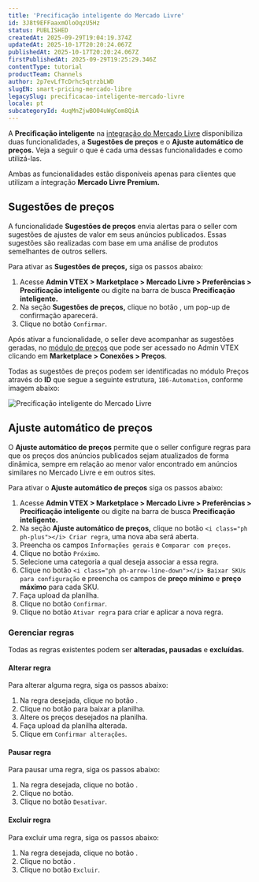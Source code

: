 ```yaml
---
title: 'Precificação inteligente do Mercado Livre'
id: 3J8t9EFFaaxmOloOqzU5Hz
status: PUBLISHED
createdAt: 2025-09-29T19:04:19.374Z
updatedAt: 2025-10-17T20:20:24.067Z
publishedAt: 2025-10-17T20:20:24.067Z
firstPublishedAt: 2025-09-29T19:25:29.346Z
contentType: tutorial
productTeam: Channels
author: 2p7evLfTcDrhc5qtrzbLWD
slugEN: smart-pricing-mercado-libre
legacySlug: precificacao-inteligente-mercado-livre
locale: pt
subcategoryId: 4uqMnZjwBO04uWgCom8QiA
---
```


A **Precificação inteligente** na [integração do Mercado Livre](xxxxx) disponibiliza duas funcionalidades, a **Sugestões de preços** e o **Ajuste automático de preços.** Veja a seguir o que é cada uma dessas funcionalidades e como utilizá-las.

Ambas as funcionalidades estão disponíveis apenas para clientes que utilizam a integração **Mercado Livre Premium.**

## Sugestões de preços

A funcionalidade **Sugestões de preços** envia alertas para o seller com sugestões de ajustes de valor em seus anúncios publicados. Essas sugestões são realizadas com base em uma análise de produtos semelhantes de outros sellers.

Para ativar as **Sugestões de preços,** siga os passos abaixo:

1. Acesse **Admin VTEX > Marketplace > Mercado Livre > Preferências > Precificação inteligente** ou digite na barra de busca **Precificação inteligente.**
2. Na seção **Sugestões de preços,** clique no botão <i class="ph ph-play-circle"></i>, um pop-up de confirmação aparecerá.
3. Clique no botão `Confirmar`.  

Após ativar a funcionalidade, o seller deve acompanhar as sugestões geradas, no [módulo de preços](/pt/tracks/precos-101--6f8pwCns3PJHqMvQSugNfP) que pode ser acessado no Admin VTEX clicando em **Marketplace > Conexões > Preços**.

Todas as sugestões de preços podem ser identificadas no módulo Preços através do **ID** que segue a seguinte estrutura, `186-Automation`, conforme imagem abaixo:

![Precificação inteligente do Mercado Livre](https://cdn.statically.io/gh/vtexdocs/help-center-content/refs/heads/main/docs/pt/tutorials/integrações/configurações-de-integrações/precificacao-inteligente-mercado-livre_1.png)

## Ajuste automático de preços

O **Ajuste automático de preços** permite que o seller configure regras para que os preços dos anúncios publicados sejam atualizados de forma dinâmica, sempre em relação ao menor valor encontrado em anúncios similares no Mercado Livre e em outros sites.

Para ativar o **Ajuste automático de preços** siga os passos abaixo:

1. Acesse **Admin VTEX > Marketplace > Mercado Livre > Preferências > Precificação inteligente** ou digite na barra de busca **Precificação inteligente.**
2. Na seção **Ajuste automático de preços,** clique no botão `<i class="ph ph-plus"></i> Criar regra`, uma nova aba será aberta.
3. Preencha os campos `Informações gerais` e `Comparar com preços`.   
4. Clique no botão `Próximo`.
5. Selecione uma categoria a qual deseja associar a essa regra.
6. Clique no botão `<i class="ph ph-arrow-line-down"></i> Baixar SKUs para configuração` e preencha os campos de **preço mínimo** e **preço máximo** para cada SKU.
7. Faça upload da planilha.
8. Clique no botão `Confirmar`.
9. Clique no botão `Ativar regra` para criar e aplicar a nova regra.

### Gerenciar regras

Todas as regras existentes podem ser **alteradas, pausadas** e **excluídas.**

#### Alterar regra

Para alterar alguma regra, siga os passos abaixo:

1. Na regra desejada, clique no botão <i class="ph ph-pencil-simple"></i>.  
2. Clique no botão <i class="ph ph-arrow-line-down"></i> para baixar a planilha.  
3. Altere os preços desejados na planilha.  
4. Faça upload da planilha alterada.  
5. Clique em `Confirmar alterações`. 

#### Pausar regra

Para pausar uma regra, siga os passos abaixo:

1. Na regra desejada, clique no botão <i class="ph ph-pencil-simple"></i>.
2. Clique no botão<i class="ph ph-pause-circle"></i>.
3. Clique no botão `Desativar`. 

#### Excluir regra

Para excluir uma regra, siga os passos abaixo:

1. Na regra desejada, clique no botão <i class="ph ph-pencil-simple"></i>.    
2. Clique no botão <i class="ph ph-trash"></i>.    
3. Clique no botão `Excluir`. 

